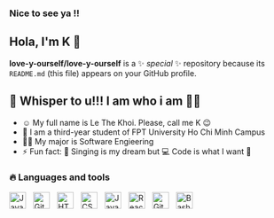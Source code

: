 
### Nice to see ya !!
## Hola, I'm K 🐾 

**love-y-ourself/love-y-ourself** is a ✨ _special_ ✨ repository because its `README.md` (this file) appears on your GitHub profile.

## 🤫 Whisper to u!!! I am who i am 😶‍🌫️
- ☺️ My full name is Le The Khoi. Please, call me K 😉
- 🎒 I am a third-year student of FPT University Ho Chi Minh Campus 
- 🧑‍💻 My major is Software Engieering
- ⚡ Fun fact: 🎤 Singing is my dream but 💻 Code is what I want 🤢
### 🔥 Languages and tools
<img align="left" alt="Java" width="30px" style="padding-right:10px;" src="https://cdn.jsdelivr.net/gh/devicons/devicon/icons/java/java-original.svg"/>
<img align="left" alt="Git" width="30px" style="padding-right:10px;" src="https://cdn.jsdelivr.net/gh/devicons/devicon/icons/git/git-original.svg" />
<img align="left" alt="HTML" width="30px" style="padding-right:10px;" src="https://cdn.jsdelivr.net/gh/devicons/devicon/icons/html5/html5-plain.svg" />
<img align="left" alt="CSS" width="30px" style="padding-right:10px;" src="https://cdn.jsdelivr.net/gh/devicons/devicon/icons/css3/css3-plain.svg" />
<img align="left" alt="JavaScript" width="30px" style="padding-right:10px;" src="https://cdn.jsdelivr.net/gh/devicons/devicon/icons/javascript/javascript-plain.svg" />
<img align="left" alt="React" width="30px" style="padding-right:10px;" src="https://cdn.jsdelivr.net/gh/devicons/devicon/icons/react/react-original.svg" />
<img align="left" alt="GitHub" width="30px" style="padding-right:10px;" src="https://cdn.jsdelivr.net/gh/devicons/devicon/icons/github/github-original.svg" />
<img align="left" alt="Bash" width="30px" style="padding-right:10px;" src="https://cdn.jsdelivr.net/gh/devicons/devicon/icons/bash/bash-original.svg" />
<br />
